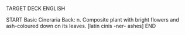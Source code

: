TARGET DECK
ENGLISH

START
Basic
Cineraria
Back: n. Composite plant with bright flowers and ash-coloured down on its leaves. [latin cinis -ner- ashes]
END
